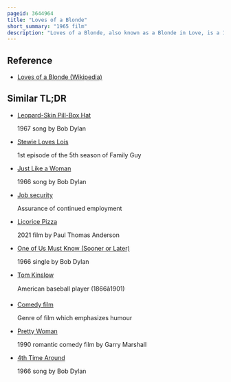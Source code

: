 ```yaml
---
pageid: 3644964
title: "Loves of a Blonde"
short_summary: "1965 film"
description: "Loves of a Blonde, also known as a Blonde in Love, is a 1965 Czechoslovak Comedy-Drama Film directed by Miloš Forman that follows a young Woman, Andula, who has a routine Job in a Shoe Factory in provincial Czechoslovakia, and her Attempts at forging a romantic Relationship."
---
```


## Reference

- [Loves of a Blonde (Wikipedia)](https://en.wikipedia.org/?curid=3644964)

## Similar TL;DR

- [Leopard-Skin Pill-Box Hat](/tldr/en/leopard-skin-pill-box-hat)

  1967 song by Bob Dylan

- [Stewie Loves Lois](/tldr/en/stewie-loves-lois)

  1st episode of the 5th season of Family Guy

- [Just Like a Woman](/tldr/en/just-like-a-woman)

  1966 song by Bob Dylan

- [Job security](/tldr/en/job-security)

  Assurance of continued employment

- [Licorice Pizza](/tldr/en/licorice-pizza)

  2021 film by Paul Thomas Anderson

- [One of Us Must Know (Sooner or Later)](/tldr/en/one-of-us-must-know-sooner-or-later)

  1966 single by Bob Dylan

- [Tom Kinslow](/tldr/en/tom-kinslow)

  American baseball player (1866â1901)

- [Comedy film](/tldr/en/comedy-film)

  Genre of film which emphasizes humour

- [Pretty Woman](/tldr/en/pretty-woman)

  1990 romantic comedy film by Garry Marshall

- [4th Time Around](/tldr/en/4th-time-around)

  1966 song by Bob Dylan
